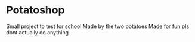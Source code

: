 # Potatoshop
Small project to test for school
Made by the two potatoes
Made for fun pls dont actually do anything
